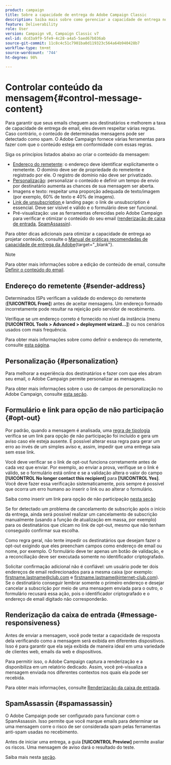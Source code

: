 ```yaml
---
product: campaign
title: Sobre a capacidade de entrega do Adobe Campaign Classic
description: Saiba mais sobre como gerenciar a capacidade de entrega no Adobe Campaign
feature: Deliverability
role: User
version: Campaign v8, Campaign Classic v7
exl-id: dcd3a9f9-5fe9-4c28-a4a5-5aed67b036ab
source-git-commit: 11c8c4c51c7901ba0d119323c564a64b940428b7
workflow-type: tm+mt
source-wordcount: '744'
ht-degree: 98%

---
```


# Controlar conteúdo da mensagem{#control-message-content}

Para garantir que seus emails cheguem aos destinatários e melhorem a taxa de capacidade de entrega de email, eles devem respeitar várias regras. Caso contrário, o conteúdo de determinadas mensagens pode ser detectado como spam. O Adobe Campaign fornece várias ferramentas para fazer com que o conteúdo esteja em conformidade com essas regras.

Siga os princípios listados abaixo ao criar o conteúdo da mensagem:

* [Endereço do remetente](#sender-address): o endereço deve identificar explicitamente o remetente. O domínio deve ser de propriedade do remetente e registrado por ele. O registro de domínio não deve ser privatizado.
* [Personalização](#personalization): personalizar o conteúdo e definir um tempo de envio por destinatário aumenta as chances de sua mensagem ser aberta.
* Imagens e texto: respeitar uma proporção adequada de texto/imagem (por exemplo, 60% de texto e 40% de imagens).
* [Link de unsubscription ](#opt-out) e landing page: o link de unsubscription é essencial. Deve ser visível e válido e o formulário deve ser funcional.
* Pré-visualização: use as ferramentas oferecidas pelo Adobe Campaign para verificar e otimizar o conteúdo do seu email ([renderização de caixa de entrada](#message-responsiveness), [SpamAssassin](#spamassassin)).

Para obter dicas adicionais para otimizar a capacidade de entrega ao projetar conteúdo, consulte o [Manual de práticas recomendadas de capacidade de entrega da Adobe](https://experienceleague.adobe.com/docs/deliverability-learn/deliverability-best-practice-guide/content-best-practices-for-optimal-delivery.html?lang=pt-BR){target="_blank"}.

>[!NOTE]
>
>Para obter mais informações sobre a edição de conteúdo de email, consulte [Definir o conteúdo do email](defining-the-email-content.md).

## Endereço do remetente {#sender-address}

Determinados ISPs verificam a validade do endereço do remetente (**[!UICONTROL From]**) antes de aceitar mensagens. Um endereço formado incorretamente pode resultar na rejeição pelo servidor de recebimento.

Verifique se um endereço correto é fornecido no nível da instância (menu **[!UICONTROL Tools > Advanced > deployment wizard...]**) ou nos cenários usados com mais frequência.

Para obter mais informações sobre como definir o endereço do remetente, consulte [esta página](defining-the-email-content.md#sender).

## Personalização {#personalization}

Para melhorar a experiência dos destinatários e fazer com que eles abram seu email, o Adobe Campaign permite personalizar as mensagens.

Para obter mais informações sobre o uso de campos de personalização no Adobe Campaign, consulte [esta seção](personalization-fields.md).

## Formulário e link para opção de não participação {#opt-out}

Por padrão, quando a mensagem é analisada, uma [regra de tipologia](../../automation/campaign-opt/apply-rules.md) verifica se um link para opção de não participação foi incluído e gera um aviso caso ele esteja ausente. É possível alterar essa regra para gerar um erro ao invés de um simples aviso e, assim, impedir que uma entrega saia sem esse link.

Você deve verificar se o link de opt-out funciona corretamente antes de cada vez que enviar. Por exemplo, ao enviar a prova, verifique se o link é válido, se o formulário está online e se a validação altera o valor do campo **[!UICONTROL No longer contact this recipient]** para **[!UICONTROL Yes]**. Você deve fazer essa verificação sistematicamente, pois sempre é possível que ocorra um erro humano ao inserir o link ou ao alterar o formulário.

Saiba como inserir um link para opção de não participação [nesta seção](personalization-blocks.md#ootb-personalization-blocks)

Se for detectado um problema de cancelamento de subscrição após o início da entrega, ainda será possível realizar um cancelamento de subscrição manualmente (usando a função de atualização em massa, por exemplo) para os destinatários que clicam no link de opt-out, mesmo que não tenham conseguido confirmar sua escolha.

Como regra geral, não tente impedir os destinatários que desejam fazer o opt-out exigindo que eles preencham campos como endereço de email ou nome, por exemplo. O formulário deve ter apenas um botão de validação, e a reconciliação deve ser executada somente no identificador criptografado.

Solicitar confirmação adicional não é confiável: um usuário pode ter dois endereços de email redirecionados para a mesma caixa (por exemplo: firstname.lastname@club.com e firstname.lastname@internet-club.com). Se o destinatário conseguir lembrar somente o primeiro endereço e desejar cancelar a subscrição por meio de uma mensagem enviada para o outro, o formulário recusará essa ação, pois o identificador criptografado e o endereço de email digitado não corresponderão.

## Renderização da caixa de entrada {#message-responsiveness}

Antes de enviar a mensagem, você pode testar a capacidade de resposta dela verificando como a mensagem será exibida em diferentes dispositivos. Isso é para garantir que ela seja exibida de maneira ideal em uma variedade de clientes web, emails da web e dispositivos.

Para permitir isso, o Adobe Campaign captura a renderização e a disponibiliza em um relatório dedicado. Assim, você pré-visualiza a mensagem enviada nos diferentes contextos nos quais ela pode ser recebida.

Para obter mais informações, consulte [Renderização da caixa de entrada](inbox-rendering.md).

## SpamAssassin {#spamassassin}

O Adobe Campaign pode ser configurado para funcionar com o SpamAssassin. Isso permite que você marque emails para determinar se uma mensagem corre o risco de ser considerada spam pelas ferramentas anti-spam usadas no recebimento.

Antes de iniciar uma entrega, a guia **[!UICONTROL Preview]** permite avaliar os riscos. Uma mensagem de aviso dará o resultado do teste.

Saiba mais nesta [seção](spamassassin.md).
